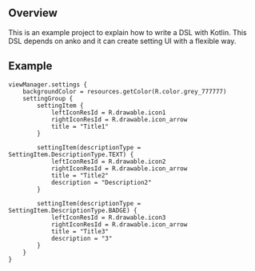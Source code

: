 ## Overview
This is an example project to explain how to write a DSL with Kotlin. This DSL depends on anko and it can create setting UI with a flexible way.

## Example 
```
viewManager.settings {
    backgroundColor = resources.getColor(R.color.grey_777777)
    settingGroup {
        settingItem {
            leftIconResId = R.drawable.icon1
            rightIconResId = R.drawable.icon_arrow
            title = "Title1"
        }

        settingItem(descriptionType = SettingItem.DescriptionType.TEXT) {
            leftIconResId = R.drawable.icon2
            rightIconResId = R.drawable.icon_arrow
            title = "Title2"
            description = "Description2"
        }

        settingItem(descriptionType = SettingItem.DescriptionType.BADGE) {
            leftIconResId = R.drawable.icon3
            rightIconResId = R.drawable.icon_arrow
            title = "Title3"
            description = "3"
        }
    }
}
```
